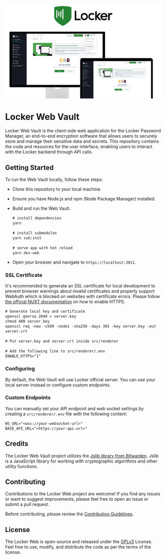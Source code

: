 ![Locker Password Manager](https://raw.githubusercontent.com/lockerpm/.github/main/images/locker3.png)

# Locker Web Vault

Locker Web Vault is the client-side web application for the Locker Password Manager, an end-to-end encryption software that allows users to securely store and manage their sensitive data and secrets. This repository contains the code and resources for the user interface, enabling users to interact with the Locker backend through API calls.

## Getting Started

To run the Web Vault locally, follow these steps:

- Clone this repository to your local machine.
- Ensure you have Node.js and npm (Node Package Manager) installed.
- Build and run the Web Vault.

  ```shell
  # install dependencies
  yarn

  # install submodules
  yarn sub:init

  # serve app with hot reload
  yarn dev-web
  ```

- Open your browser and navigate to `https://localhost:3011`.

### SSL Certificate

It's recommended to generate an SSL certificate for local development to prevent browser warnings about invalid certificates and properly support WebAuth which is blocked on websites with certificate errors. Please follow [the official NUXT documentation](https://v2.nuxt.com/docs/configuration-glossary/configuration-server/#example-using-https-configuration) on how to enable HTTPS.

```shell
# Generate local key and certificate
openssl genrsa 2048 > server.key
chmod 400 server.key
openssl req -new -x509 -nodes -sha256 -days 365 -key server.key -out server.crt

# Put server.key and server.crt inside src/renderer

# Add the following line to src/renderer/.env
ENABLE_HTTPS="1"
```

### Configuring

By default, the Web Vault will use Locker official server. You can use your local server instead or configure custom endpoints.

### Custom Endpoints

You can manually set your API endpoint and web socket settings by creating a `src/renderer/.env` file with the following content:

```
WS_URL="<wss://your-websocket-url>"
BASE_API_URL="<https://your-api-url>"
```

## Credits

The Locker Web Vault project utilizes the [Jslib library from Bitwarden](https://github.com/bitwarden/jslib). Jslib is a JavaScript library for working with cryptographic algorithms and other utility functions.

## Contributing

Contributions to the Locker Web project are welcome! If you find any issues or want to suggest improvements, please feel free to open an issue or submit a pull request.

Before contributing, please review the [Contribution Guidelines](https://github.com/lockerpm/.github/blob/main/CONTRIBUTING.md).

## License

The Locker Web is open-source and released under the [GPLv3](./LICENSE) License. Feel free to use, modify, and distribute the code as per the terms of the license.
